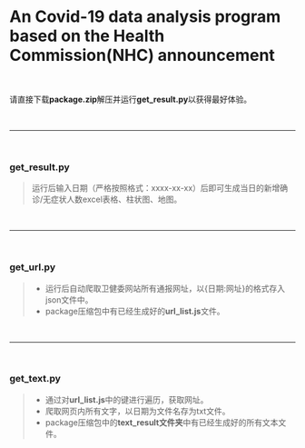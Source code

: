 # An Covid-19 data analysis program based on the Health Commission(NHC) announcement
<br>

请直接下载**package.zip**解压并运行**get_result.py**以获得最好体验。

<br>

---

<br>

### **get_result.py**

> 运行后输入日期（严格按照格式：xxxx-xx-xx）后即可生成当日的新增确诊/无症状人数excel表格、柱状图、地图。
<br>

---

<br>

### **get_url.py**

> * 运行后自动爬取卫健委网站所有通报网址，以{日期:网址}的格式存入json文件中。
> * package压缩包中有已经生成好的**url_list.js**文件。
<br>

---

<br>

### **get_text.py**

> * 通过对**url_list.js**中的键进行遍历，获取网址。
> * 爬取网页内所有文字，以日期为文件名存为txt文件。
> * package压缩包中的**text_result文件夹**中有已经生成好的所有文本文件。
